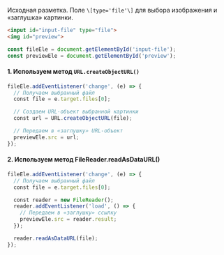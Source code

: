 Исходная разметка. Поле `\[type='file'\]` для выбора изображения и «заглушка» картинки.

```html
<input id="input-file" type="file">
<img id="preview">
```

```javascript
const fileEle = document.getElementById('input-file');
const previewEle = document.getElementById('preview');
```

#### 1\. Используем метод `URL.createObjectURL()`

```javascript
fileEle.addEventListener('change', (e) => {
  // Получаем выбранный файл
  const file = e.target.files[0];

  // Создаем URL-объект выбранной картинки
  const url = URL.createObjectURL(file);

  // Передаем в «заглушку» URL-объект
  previewEle.src = url;
});
```

#### 2\. Используем метод FileReader.readAsDataURL()

```javascript
fileEle.addEventListener('change', (e) => {
  // Получаем выбранный файл
  const file = e.target.files[0];

  const reader = new FileReader();
  reader.addEventListener('load', () => {
    // Передаем в «заглушку» ссылку
    previewEle.src = reader.result;
  });

  reader.readAsDataURL(file);
});
```
